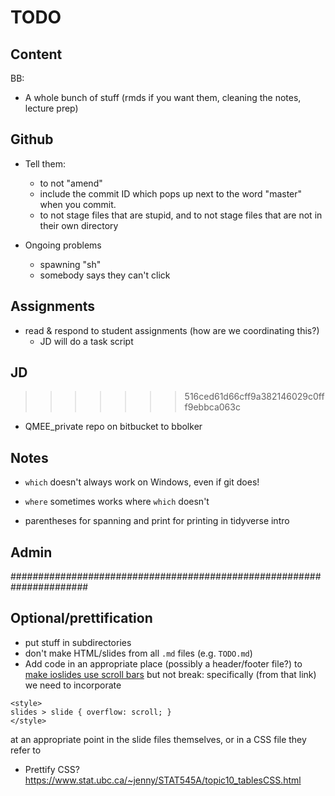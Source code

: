 # TODO

## Content

BB:

* A whole bunch of stuff (rmds if you want them, cleaning the notes, lecture prep)

## Github

* Tell them:
	* to not "amend"
	* include the commit ID which pops up next to the word "master" when you commit.
	* to not stage files that are stupid, and to not stage files that are not in their own directory

* Ongoing problems
  * spawning "sh"
  * somebody says they can't click

## Assignments
- read & respond to student assignments (how are we coordinating this?)
  - JD will do a task script

## JD
>>>>>>> 516ced61d66cff9a382146029c0fff9ebbca063c

* QMEE_private repo on bitbucket to bbolker

## Notes

* `which` doesn't always work on Windows, even if git does!
* `where` sometimes works where `which` doesn't

* parentheses for spanning and print for printing in tidyverse intro

## Admin

######################################################################

## Optional/prettification

- put stuff in subdirectories
- don't make HTML/slides from all `.md` files (e.g. `TODO.md`)
- Add code in an appropriate place (possibly a header/footer file?) to [make ioslides use scroll bars](http://stackoverflow.com/questions/33287556/rmarkdown-ioslides-allowframebreaks-alternative) but not break: specifically (from that link) we need to incorporate
```
<style>
slides > slide { overflow: scroll; }
</style>
```
at an appropriate point in the slide files themselves, or in a CSS file they refer to
- Prettify CSS? https://www.stat.ubc.ca/~jenny/STAT545A/topic10_tablesCSS.html

